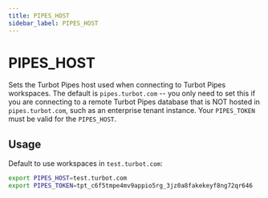 ```yaml
---
title: PIPES_HOST
sidebar_label: PIPES_HOST
---
```


# PIPES_HOST
Sets the Turbot Pipes host used when connecting to Turbot Pipes workspaces.  The default is `pipes.turbot.com` -- you only need to set this if you are connecting to a remote Turbot Pipes database that is NOT hosted in `pipes.turbot.com`, such as an enterprise tenant instance.  Your `PIPES_TOKEN` must be valid for the `PIPES_HOST`.


## Usage 
Default to use workspaces in `test.turbot.com`:

```bash
export PIPES_HOST=test.turbot.com
export PIPES_TOKEN=tpt_c6f5tmpe4mv9appio5rg_3jz0a8fakekeyf8ng72qr646
```